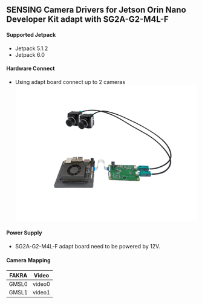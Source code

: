 ## SENSING Camera Drivers for Jetson Orin Nano Developer Kit adapt with SG2A-G2-M4L-F

#### Supported Jetpack

* Jetpack 5.1.2
* Jetpack 6.0

#### Hardware Connect

* Using adapt board connect up to 2 cameras
  ![atl text](../../SENSING%20Deserializer%20Adapt%20Board/SG2A-G2-M4L-F%20with%20Jetson%20Orin%20Nano&NX%20Devkit.jpg)

#### Power Supply

* SG2A-G2-M4L-F adapt board need to be powered by 12V.

#### Camera Mapping


| FAKRA | Video  |
| ----- | ------ |
| GMSL0 | video0 |
| GMSL1 | video1 |
